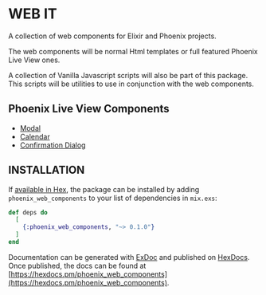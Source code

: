 # WEB IT

A collection of web components for Elixir and Phoenix projects.

The web components will be normal Html templates or full featured Phoenix Live View ones.

A collection of Vanilla Javascript scripts will also be part of this package. This scripts will be utilities to use in conjunction with the web components.


## Phoenix Live View Components

* [Modal](/lib/live/modal/README.md)
* [Calendar](/lib/live/calendar/README.md)
* [Confirmation Dialog](/lib/live/confirmation_dialog/README.md)


## INSTALLATION

If [available in Hex](https://hex.pm/docs/publish), the package can be installed
by adding `phoenix_web_components` to your list of dependencies in `mix.exs`:

```elixir
def deps do
  [
    {:phoenix_web_components, "~> 0.1.0"}
  ]
end
```

Documentation can be generated with [ExDoc](https://github.com/elixir-lang/ex_doc)
and published on [HexDocs](https://hexdocs.pm). Once published, the docs can
be found at [https://hexdocs.pm/phoenix_web_components](https://hexdocs.pm/phoenix_web_components).

